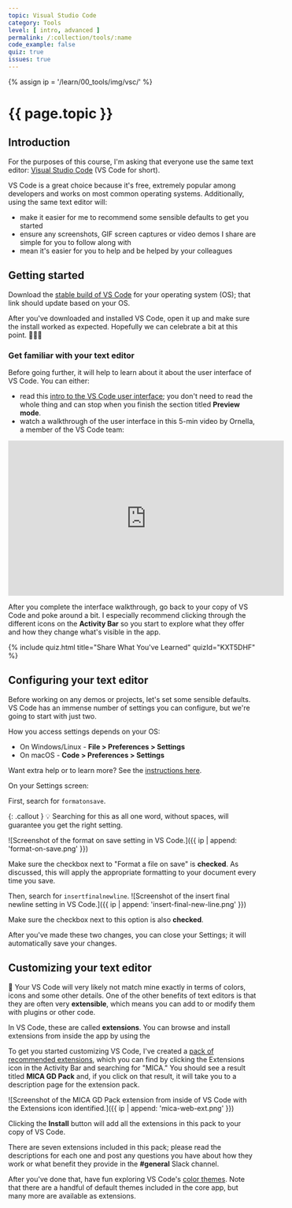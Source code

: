 ```yaml
---
topic: Visual Studio Code
category: Tools
level: [ intro, advanced ]
permalink: /:collection/tools/:name
code_example: false
quiz: true
issues: true
---
```


{% assign ip = '/learn/00_tools/img/vsc/' %}


# {{ page.topic }}

## Introduction
For the purposes of this course, I'm asking that everyone use the same text editor:  [Visual Studio Code](https://code.visualstudio.com/) (VS Code for short).

VS Code is a great choice because it's free, extremely popular among developers and works on most common operating systems. Additionally, using the same text editor will:
- make it easier for me to recommend some sensible defaults to get you started
- ensure any screenshots, GIF screen captures or video demos I share are simple for you to follow along with
- mean it's easier for you to help and be helped by your colleagues

## Getting started
Download the [stable build of VS Code](https://code.visualstudio.com/) for your operating system (OS); that link should update based on your OS.

After you've downloaded and installed VS Code, open it up and make sure the install worked as expected. Hopefully we can celebrate a bit at this point. <span class="emoji">🙌🏻🎉</span>

### Get familiar with your text editor
Before going further, it will help to learn about it about the user interface of VS Code. You can either:

- read this [intro to the VS Code user interface](https://code.visualstudio.com/docs/getstarted/userinterface); you don't need to read the whole thing and can stop when you finish the section titled **Preview mode**.
- watch a walkthrough of the user interface in this 5-min video by Ornella, a member of the VS Code team:

<div class="embed-wrapper">
  <iframe width="560" height="315" src="https://www.youtube-nocookie.com/embed/S320N3sxinE" frameborder="0" allow="accelerometer; autoplay; encrypted-media; gyroscope; picture-in-picture" allowfullscreen></iframe>
</div>

After you complete the interface walkthrough, go back to your copy of VS Code and poke around a bit. I especially recommend clicking through the different icons on the **Activity Bar** so you start to explore what they offer and how they change what's visible in the app.

{% include quiz.html
  title="Share What You've Learned"
  quizId="KXT5DHF"
%}

## Configuring your text editor
Before working on any demos or projects, let's set some sensible defaults. VS Code has an immense number of settings you can configure, but we're going to start with just two.

How you access settings depends on your OS:
- On Windows/Linux - **File > Preferences > Settings**
- On macOS - **Code > Preferences > Settings**

Want extra help or to learn more? See the [instructions here](https://code.visualstudio.com/docs/getstarted/settings#_creating-user-and-workspace-settings).

On your Settings screen:

First, search for `formatonsave`.

{: .callout }
<span class="emoji">💡</span> Searching for this as all one word, without spaces, will guarantee you get the right setting.

![Screenshot of the format on save setting in VS Code.]({{ ip | append: 'format-on-save.png' }})

Make sure the checkbox next to "Format a file on save" is **checked**. As discussed, this will apply the appropriate formatting to your document every time you save.

Then, search for `insertfinalnewline`.
![Screenshot of the insert final newline setting in VS Code.]({{ ip | append: 'insert-final-new-line.png' }})

Make sure the checkbox next to this option is also **checked**.

After you've made these two changes, you can close your Settings; it will automatically save your changes.

## Customizing your text editor
<span class="emoji">👀</span> Your VS Code will very likely not match mine exactly in terms of colors, icons and some other details. One of the other benefits of text editors is that they are often very **extensible**, which means you can add to or modify them with plugins or other code.

In VS Code, these are called **extensions**. You can browse and install extensions from inside the app by using the  

To get you started customizing VS Code, I've created a [pack of recommended extensions](https://marketplace.visualstudio.com/items?itemName=angeliquejw.mica-web), which you can find by clicking the Extensions icon in the Activity Bar and searching for "MICA." You should see a result titled **MICA GD Pack** and, if you click on that result, it will take you to a description page for the extension pack.

![Screenshot of the MICA GD Pack extension from inside of VS Code with the Extensions icon identified.]({{ ip | append: 'mica-web-ext.png' }})

Clicking the **Install** button will add all the extensions in this pack to your copy of VS Code.

There are seven extensions included in this pack; please read the descriptions for each one and post any questions you have about how they work or what benefit they provide in the **#general** Slack channel.

After you've done that, have fun exploring VS Code's [color themes](https://code.visualstudio.com/docs/getstarted/themes). Note that there are a handful of default themes included in the core app, but many more are available as extensions.

